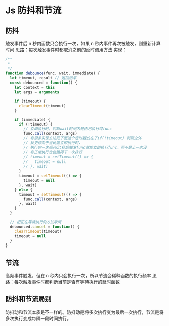 # Js 防抖和节流

## 防抖

触发事件后 n 秒内函数只会执行一次，如果 n 秒内事件再次被触发，则重新计算时间
思路：每次触发事件时都取消之前的延时调用方法
实现：

```javascript
/**
 *
 */
function debounce(func, wait, immediate) {
  let timeout, result // 返回结果
  const debounced = function() {
    let context = this
    let args = arguments

    if (timeout) {
      clearTimeout(timeout)
    }

    if (immediate) {
      if (!timeout) {
        // 立即执行时，判断wait时间内是否已执行过func
        func.call(context, args)
        // 有很多实现方法把下面这个定时器放在了if(!timeout) 判断之外
        // 我更倾向于当设置立即执行时，
        // 执行完一次后wait秒后触发func就能立即执行func，而不是上一次没
        // 有正常执行也会阻碍下一次执行
        // timeout = setTimeout(() => {
        //   timeout = null
        // }, wait)
      }
      timeout = setTimeout(() => {
        timeout = null
      }, wait)
    } else {
      timeout = setTimeout(() => {
        func.call(context, args)
      }, wait)
    }
  }

  // 把正在等待执行的方法取消
  debounced.cancel = function() {
    clearTimeout(timeout)
    timeout = null
  }
}
```

## 节流

高频事件触发，但在 n 秒内只会执行一次，所以节流会稀释函数的执行频率
思路：每次触发事件时都判断当前是否有等待执行的延时函数

## 防抖和节流局别

防抖动和节流本质是不一样的。防抖动是将多次执行变为最后一次执行，节流是将多次执行变成每隔一段时间执行。
